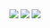 <img src="https://img.shields.io/badge/opencv-5C3EE8?style=for-the-badge&logo=react&logoColor=white">
<img src="https://img.shields.io/badge/twilio-F22F46?style=for-the-badge&logo=react&logoColor=white">
<img src="https://img.shields.io/badge/ultralytics-111F68?style=for-the-badge&logo=react&logoColor=white">
